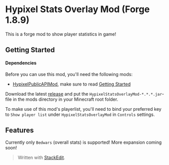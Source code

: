 # Hypixel Stats Overlay Mod (Forge 1.8.9)
This is a forge mod to show player statistics in game!

## Getting Started

#### Dependencies
Before you can use this mod, you'll need the following mods:

- [HypixelPublicAPIMod](https://github.com/GrizzlT/HypixelPublicAPIMod), make sure to read [Getting Started](https://github.com/GrizzlT/HypixelPublicAPIMod#getting-started-for-forge-users)


Download the latest [release](https://github.com/GrizzlT/HypixelStatsOverlayMod/releases) and put the `HypixelStatsOverlayMod-*.*.*.jar`-file in the mods directory in your Minecraft root folder.

To make use of this mod's playerlist, you'll need to bind your preferred key to `Show player list` under `HypixelStatsOverlayMod` in `Controls` settings.

## Features

Currently only `Bedwars` (overall stats) is supported!
More expansion coming soon!

> Written with [StackEdit](https://stackedit.io/).

